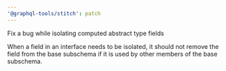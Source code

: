 ```yaml
---
'@graphql-tools/stitch': patch
---
```


Fix a bug while isolating computed abstract type fields

When a field in an interface needs to be isolated,
it should not remove the field from the base subschema if it is used by other members of the base subschema.
